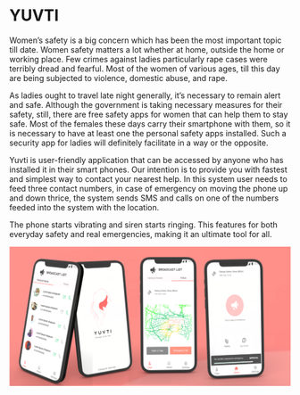 # YUVTI

Women’s safety is a big concern which has been the most important topic till date. Women safety matters a lot whether at home, outside the home or working place. Few crimes against ladies particularly rape cases were terribly dread and fearful. Most of the women of various ages, till this day are being subjected to violence, domestic abuse, and rape.

As ladies ought to travel late night generally, it’s necessary to remain alert and safe. Although the government is taking necessary measures for their safety, still, there are free safety apps for women that can help them to stay safe. Most of the females these days carry their smartphone with them, so it is necessary to have at least one the personal safety apps installed. Such a security app for ladies will definitely facilitate in a way or the opposite.

Yuvti is user-friendly application that can be accessed by anyone who has installed it in their smart phones. Our intention is to provide you with fastest and simplest way to contact your nearest help. In this system user needs to feed three contact numbers, in case of emergency on moving the phone up and down thrice, the system sends SMS and calls on one of the numbers feeded into the system with the location.

The phone starts vibrating and siren starts ringing. This features for both everyday safety and real emergencies, making it an ultimate tool for all.

![Untitled](images/Untitled.png)

